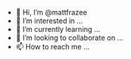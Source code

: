 - 👋 Hi, I’m @mattfrazee
- 👀 I’m interested in ...
- 🌱 I’m currently learning ...
- 💞️ I’m looking to collaborate on ...
- 📫 How to reach me ...

<!---
mattfrazee/mattfrazee is a ✨ special ✨ repository because its `README.md` (this file) appears on your GitHub profile.
You can click the Preview link to take a look at your changes.
--->
